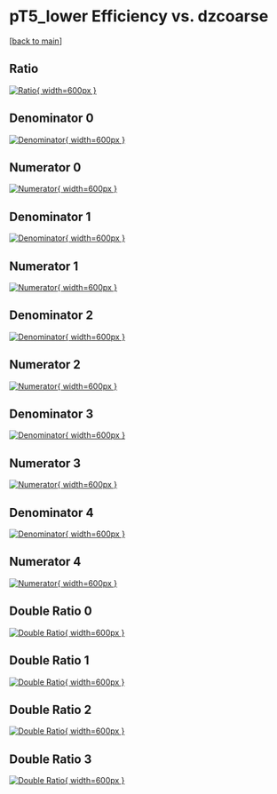 # pT5_lower Efficiency vs. dzcoarse

[[back to main](./)]



## Ratio

[![Ratio](../mtv/var/pT5_lower_base_13_0_eff_dzcoarse.png){ width=600px }](../mtv/var/pT5_lower_base_13_0_eff_dzcoarse.pdf)

## Denominator 0

[![Denominator](../mtv/den/pT5_lower_base_13_0_eff_dzcoarse_den0.png){ width=600px }](../mtv/den/pT5_lower_base_13_0_eff_dzcoarse_den0.pdf)

## Numerator 0

[![Numerator](../mtv/num/pT5_lower_base_13_0_eff_dzcoarse_num0.png){ width=600px }](../mtv/num/pT5_lower_base_13_0_eff_dzcoarse_num0.pdf)

## Denominator 1

[![Denominator](../mtv/den/pT5_lower_base_13_0_eff_dzcoarse_den1.png){ width=600px }](../mtv/den/pT5_lower_base_13_0_eff_dzcoarse_den1.pdf)

## Numerator 1

[![Numerator](../mtv/num/pT5_lower_base_13_0_eff_dzcoarse_num1.png){ width=600px }](../mtv/num/pT5_lower_base_13_0_eff_dzcoarse_num1.pdf)

## Denominator 2

[![Denominator](../mtv/den/pT5_lower_base_13_0_eff_dzcoarse_den2.png){ width=600px }](../mtv/den/pT5_lower_base_13_0_eff_dzcoarse_den2.pdf)

## Numerator 2

[![Numerator](../mtv/num/pT5_lower_base_13_0_eff_dzcoarse_num2.png){ width=600px }](../mtv/num/pT5_lower_base_13_0_eff_dzcoarse_num2.pdf)

## Denominator 3

[![Denominator](../mtv/den/pT5_lower_base_13_0_eff_dzcoarse_den3.png){ width=600px }](../mtv/den/pT5_lower_base_13_0_eff_dzcoarse_den3.pdf)

## Numerator 3

[![Numerator](../mtv/num/pT5_lower_base_13_0_eff_dzcoarse_num3.png){ width=600px }](../mtv/num/pT5_lower_base_13_0_eff_dzcoarse_num3.pdf)

## Denominator 4

[![Denominator](../mtv/den/pT5_lower_base_13_0_eff_dzcoarse_den4.png){ width=600px }](../mtv/den/pT5_lower_base_13_0_eff_dzcoarse_den4.pdf)

## Numerator 4

[![Numerator](../mtv/num/pT5_lower_base_13_0_eff_dzcoarse_num4.png){ width=600px }](../mtv/num/pT5_lower_base_13_0_eff_dzcoarse_num4.pdf)

## Double Ratio 0

[![Double Ratio](../mtv/ratio/pT5_lower_base_13_0_eff_dzcoarse_ratio0.png){ width=600px }](../mtv/ratio/pT5_lower_base_13_0_eff_dzcoarse_ratio0.pdf)

## Double Ratio 1

[![Double Ratio](../mtv/ratio/pT5_lower_base_13_0_eff_dzcoarse_ratio1.png){ width=600px }](../mtv/ratio/pT5_lower_base_13_0_eff_dzcoarse_ratio1.pdf)

## Double Ratio 2

[![Double Ratio](../mtv/ratio/pT5_lower_base_13_0_eff_dzcoarse_ratio2.png){ width=600px }](../mtv/ratio/pT5_lower_base_13_0_eff_dzcoarse_ratio2.pdf)

## Double Ratio 3

[![Double Ratio](../mtv/ratio/pT5_lower_base_13_0_eff_dzcoarse_ratio3.png){ width=600px }](../mtv/ratio/pT5_lower_base_13_0_eff_dzcoarse_ratio3.pdf)


